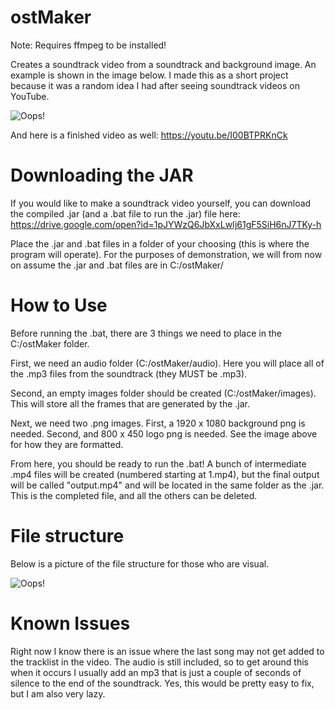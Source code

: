# ostMaker

Note: Requires ffmpeg to be installed!

Creates a soundtrack video from a soundtrack and background image. An example is shown in the image below. I made this as a short project because it was a random idea I had after seeing soundtrack videos on YouTube.

![Oops!](https://i.imgur.com/ErcJHmR.png)

And here is a finished video as well: https://youtu.be/I00BTPRKnCk

# Downloading the JAR

If you would like to make a soundtrack video yourself, you can download the compiled .jar (and a .bat file to run the .jar) file here: https://drive.google.com/open?id=1pJYWzQ6JbXxLwIj61gF5SiH6nJ7TKy-h

Place the .jar and .bat files in a folder of your choosing (this is where the program will operate). For the purposes of demonstration, we will from now on assume the .jar and .bat files are in C:/ostMaker/

# How to Use

Before running the .bat, there are 3 things we need to place in the C:/ostMaker folder. 

First, we need an audio folder (C:/ostMaker/audio). Here you will place all of the .mp3 files from the soundtrack (they MUST be .mp3).

Second, an empty images folder should be created (C:/ostMaker/images). This will store all the frames that are generated by the .jar.

Next, we need two .png images. First, a 1920 x 1080 background png is needed. Second, and 800 x 450 logo png is needed. See the image above for how they are formatted.

From here, you should be ready to run the .bat! A bunch of intermediate .mp4 files will be created (numbered starting at 1.mp4), but the final output will be called "output.mp4" and will be located in the same folder as the .jar. This is the completed file, and all the others can be deleted.

# File structure

Below is a picture of the file structure for those who are visual.

![Oops!](https://i.imgur.com/V245vjd.png)

# Known Issues

Right now I know there is an issue where the last song may not get added to the tracklist in the video. The audio is still included, so to get around this when it occurs I usually add an mp3 that is just a couple of seconds of silence to the end of the soundtrack. Yes, this would be pretty easy to fix, but I am also very lazy.

